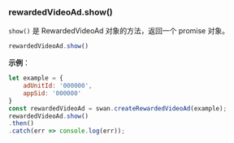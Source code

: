 ### rewardedVideoAd.show()

`show()` 是 RewardedVideoAd 对象的方法，返回一个 promise 对象。

```js
rewardedVideoAd.show()
```

**示例**：

```js
let example = {
    adUnitId: '000000',
    appSid: '000000'
}
const rewardedVideoAd = swan.createRewardedVideoAd(example);
rewardedVideoAd.show()
.then()
.catch(err => console.log(err));
```